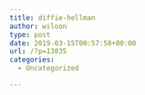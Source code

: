 ```yaml
---
title: diffie-hellman
author: wiloon
type: post
date: 2019-03-15T00:57:58+00:00
url: /?p=13835
categories:
  - Uncategorized

---
```

```bashopenssl dhparam -out dhparam.pem 2048 # 如果你的机器性能足够强大，可以用 4096 位加密
```